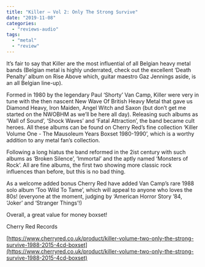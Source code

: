 ```yaml
---
title: "Killer – Vol 2: Only The Strong Survive"
date: "2019-11-08"
categories: 
  - "reviews-audio"
tags: 
  - "metal"
  - "review"
---
```


It’s fair to say that Killer are the most influential of all Belgian heavy metal bands (Belgian metal is highly underrated, check out the excellent ‘Death Penalty’ album on Rise Above which, guitar maestro Gaz Jennings aside, is an all Belgian line-up).

Formed in 1980 by the legendary Paul ‘Shorty’ Van Camp, Killer were very in tune with the then nascent New Wave Of British Heavy Metal that gave us Diamond Heavy, Iron Maiden, Angel Witch and Saxon (but don’t get me started on the NWOBHM as we’ll be here all day). Releasing such albums as ‘Wall of Sound’, ‘Shock Waves’ and ‘Fatal Attraction’, the band became cult heroes. All these albums can be found on Cherry Red’s fine collection ‘Killer Volume One - The Mausoleum Years Boxset 1980-1990’, which is a worthy addition to any metal fan’s collection.

Following a long hiatus the band reformed in the 2ist century with such albums as ‘Broken Silence’, ‘Immortal’ and the aptly named ‘Monsters of Rock’. All are fine albums, the first two showing more classic rock influences than before, but this is no bad thing.

As a welcome added bonus Cherry Red have added Van Camp’s rare 1988 solo album ‘Too Wild To Tame’, which will appeal to anyone who loves the 80s! (everyone at the moment, judging by ‘American Horror Story ’84, ‘Joker’ and ‘Stranger Things’!)

Overall, a great value for money boxset!

Cherry Red Records

[https://www.cherryred.co.uk/product/killer-volume-two-only-the-strong-survive-1988-2015-4cd-boxset](https://www.cherryred.co.uk/product/killer-volume-two-only-the-strong-survive-1988-2015-4cd-boxset)
